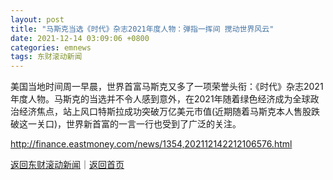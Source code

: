 ```yaml
---
layout: post
title: "马斯克当选《时代》杂志2021年度人物：弹指一挥间 搅动世界风云"
date: 2021-12-14 03:09:06 +0800
categories: emnews
tags: 东财滚动新闻
---
```


美国当地时间周一早晨，世界首富马斯克又多了一项荣誉头衔：《时代》杂志2021年度人物。马斯克的当选并不令人感到意外，在2021年随着绿色经济成为全球政治经济焦点，站上风口特斯拉成功突破万亿美元市值(近期随着马斯克本人售股跌破这一关口)，世界新首富的一言一行也受到了广泛的关注。

<http://finance.eastmoney.com/news/1354,202112142212106576.html>

[返回东财滚动新闻](//finews.withounder.com/emnews/)｜[返回首页](//finews.withounder.com/)